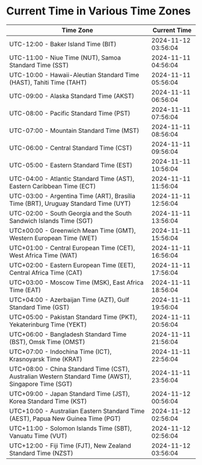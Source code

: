 # Current Time in Various Time Zones

| Time Zone | Current Time |
|-----------|--------------|
| UTC-12:00 - Baker Island Time (BIT) | 2024-11-12 03:56:04 |
| UTC-11:00 - Niue Time (NUT), Samoa Standard Time (SST) | 2024-11-11 04:56:04 |
| UTC-10:00 - Hawaii-Aleutian Standard Time (HAST), Tahiti Time (TAHT) | 2024-11-11 05:56:04 |
| UTC-09:00 - Alaska Standard Time (AKST) | 2024-11-11 06:56:04 |
| UTC-08:00 - Pacific Standard Time (PST) | 2024-11-11 07:56:04 |
| UTC-07:00 - Mountain Standard Time (MST) | 2024-11-11 08:56:04 |
| UTC-06:00 - Central Standard Time (CST) | 2024-11-11 09:56:04 |
| UTC-05:00 - Eastern Standard Time (EST) | 2024-11-11 10:56:04 |
| UTC-04:00 - Atlantic Standard Time (AST), Eastern Caribbean Time (ECT) | 2024-11-11 11:56:04 |
| UTC-03:00 - Argentina Time (ART), Brasília Time (BRT), Uruguay Standard Time (UYT) | 2024-11-11 12:56:04 |
| UTC-02:00 - South Georgia and the South Sandwich Islands Time (SGT) | 2024-11-11 13:56:04 |
| UTC±00:00 - Greenwich Mean Time (GMT), Western European Time (WET) | 2024-11-11 15:56:04 |
| UTC+01:00 - Central European Time (CET), West Africa Time (WAT) | 2024-11-11 16:56:04 |
| UTC+02:00 - Eastern European Time (EET), Central Africa Time (CAT) | 2024-11-11 17:56:04 |
| UTC+03:00 - Moscow Time (MSK), East Africa Time (EAT) | 2024-11-11 18:56:04 |
| UTC+04:00 - Azerbaijan Time (AZT), Gulf Standard Time (GST) | 2024-11-11 19:56:04 |
| UTC+05:00 - Pakistan Standard Time (PKT), Yekaterinburg Time (YEKT) | 2024-11-11 20:56:04 |
| UTC+06:00 - Bangladesh Standard Time (BST), Omsk Time (OMST) | 2024-11-11 21:56:04 |
| UTC+07:00 - Indochina Time (ICT), Krasnoyarsk Time (KRAT) | 2024-11-11 22:56:04 |
| UTC+08:00 - China Standard Time (CST), Australian Western Standard Time (AWST), Singapore Time (SGT) | 2024-11-11 23:56:04 |
| UTC+09:00 - Japan Standard Time (JST), Korea Standard Time (KST) | 2024-11-12 00:56:04 |
| UTC+10:00 - Australian Eastern Standard Time (AEST), Papua New Guinea Time (PGT) | 2024-11-12 02:56:04 |
| UTC+11:00 - Solomon Islands Time (SBT), Vanuatu Time (VUT) | 2024-11-12 02:56:04 |
| UTC+12:00 - Fiji Time (FJT), New Zealand Standard Time (NZST) | 2024-11-12 03:56:04 |
